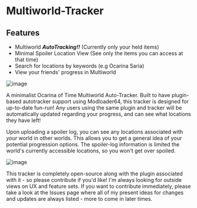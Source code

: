 # Multiworld-Tracker

## Features
- Multiworld ***AutoTracking!!*** (Currently only your held items)
- Minimal Spoiler Location View (See only the items you can access at that time)
- Search for locations by keywords (e.g Ocarina Saria)
- View your friends' progress in Multiworld

![image](https://user-images.githubusercontent.com/25229421/116802093-1d8a5a00-aade-11eb-8722-2f90ca9bd8ba.png)

A minimalist Ocarina of Time Multiworld Auto-Tracker. Built to have plugin-based autotracker support using Modloader64, this tracker is designed for up-to-date fun-run! Any users using the same plugin and tracker will be automatically updated regarding your progress, and can see what locations they have left! 

Upon uploading a spoiler log, you can see any locations associated with *your* world in other worlds. This allows you to get a general idea of your potential progression options. The spoiler-log information is limited the world's currently accessible locations, so you won't get over spoiled.

![image](https://user-images.githubusercontent.com/25229421/116802141-a2757380-aade-11eb-96bb-ffd515864c2c.png)

This tracker is completely open-source along with the plugin associated with it - so please contribute if you'd like! I'm always looking for outside views on UX and feature sets. 
If you want to contribute immediately, please take a look at the Issues page where all of my present ideas for changes and updates are always listed - more to come in later times.

